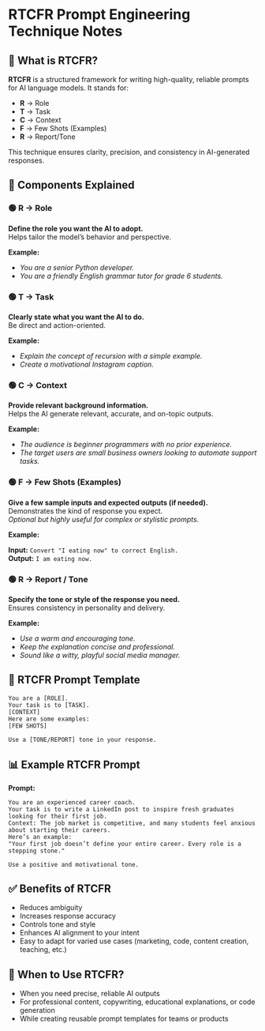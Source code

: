 # RTCFR Prompt Engineering Technique Notes

## 📌 What is RTCFR?
**RTCFR** is a structured framework for writing high-quality, reliable prompts for AI language models. It stands for:

- **R** → Role  
- **T** → Task  
- **C** → Context  
- **F** → Few Shots (Examples)  
- **R** → Report/Tone  

This technique ensures clarity, precision, and consistency in AI-generated responses.

## 📖 Components Explained

### 🟢 **R → Role**
**Define the role you want the AI to adopt.**  
Helps tailor the model’s behavior and perspective.

**Example:**  
- *You are a senior Python developer.*  
- *You are a friendly English grammar tutor for grade 6 students.*


### 🟢 **T → Task**
**Clearly state what you want the AI to do.**  
Be direct and action-oriented.

**Example:**  
- *Explain the concept of recursion with a simple example.*  
- *Create a motivational Instagram caption.*


### 🟢 **C → Context**
**Provide relevant background information.**  
Helps the AI generate relevant, accurate, and on-topic outputs.

**Example:**  
- *The audience is beginner programmers with no prior experience.*  
- *The target users are small business owners looking to automate support tasks.*


### 🟢 **F → Few Shots (Examples)**
**Give a few sample inputs and expected outputs (if needed).**  
Demonstrates the kind of response you expect.  
*Optional but highly useful for complex or stylistic prompts.*

**Example:**  

**Input:** `Convert "I eating now" to correct English.`  
**Output:** `I am eating now.`


### 🟢 **R → Report / Tone**
**Specify the tone or style of the response you need.**  
Ensures consistency in personality and delivery.

**Example:**  
- *Use a warm and encouraging tone.*  
- *Keep the explanation concise and professional.*  
- *Sound like a witty, playful social media manager.*


## 📑 RTCFR Prompt Template  

```
You are a [ROLE].  
Your task is to [TASK].  
[CONTEXT]  
Here are some examples:  
[FEW SHOTS]

Use a [TONE/REPORT] tone in your response.
```


## 📊 Example RTCFR Prompt  

**Prompt:**  
```
You are an experienced career coach.  
Your task is to write a LinkedIn post to inspire fresh graduates looking for their first job.  
Context: The job market is competitive, and many students feel anxious about starting their careers.  
Here’s an example:  
"Your first job doesn’t define your entire career. Every role is a stepping stone."  

Use a positive and motivational tone.
```

## ✅ Benefits of RTCFR

- Reduces ambiguity  
- Increases response accuracy  
- Controls tone and style  
- Enhances AI alignment to your intent  
- Easy to adapt for varied use cases (marketing, code, content creation, teaching, etc.)


## 📌 When to Use RTCFR?
- When you need precise, reliable AI outputs  
- For professional content, copywriting, educational explanations, or code generation  
- While creating reusable prompt templates for teams or products  
